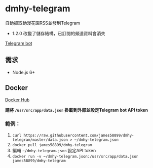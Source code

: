 # dmhy-telegram
自動抓取動漫花園RSS並發到Telegram

* 1.2.0 改變了儲存結構，已訂閱的頻道資料會消失

[Telegram bot](https://t.me/dmhyBot)

## 需求
* Node.js 6+

## Docker
[Docker Hub](https://hub.docker.com/r/james58899/dmhy-telegram/)

**請將 `/usr/src/app/data.json` 掛載到外部並設定Telegram bot API token**

### 範例：
1. `curl https://raw.githubusercontent.com/james58899/dmhy-telegram/master/data.json > ~/dmhy-telegram.json`
2. `docker pull james58899/dmhy-telegram`
3. 編輯 `~/dmhy-telegram.json` 設定API token
4. `docker run -v ~/dmhy-telegram.json:/usr/src/app/data.json james58899/dmhy-telegram`
